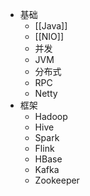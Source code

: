 - 基础
	- [[Java]]
	- [[NIO]]
	- 并发
	- JVM
	- 分布式
	- RPC
	- Netty
- 框架
	- Hadoop
	- Hive
	- Spark
	- Flink
	- HBase
	- Kafka
	- Zookeeper